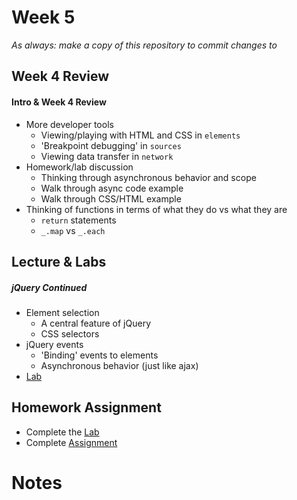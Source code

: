 # Week 5

*As always: make a copy of this repository to commit changes to*

## Week 4 Review

#### Intro & Week 4 Review
- More developer tools
  - Viewing/playing with HTML and CSS in `elements`
  - 'Breakpoint debugging' in `sources`
  - Viewing data transfer in `network`
- Homework/lab discussion
  - Thinking through asynchronous behavior and scope
  - Walk through async code example
  - Walk through CSS/HTML example
- Thinking of functions in terms of what they do vs what they are
  - `return` statements
  - `_.map` vs `_.each`

## Lecture & Labs

##### jQuery Continued
- Element selection
  - A central feature of jQuery
  - CSS selectors
- jQuery events
  - 'Binding' events to elements
  - Asynchronous behavior (just like ajax)
- [Lab](lab/)

## Homework Assignment

- Complete the [Lab](lab)
- Complete [Assignment](assignment)

# Notes

